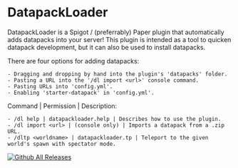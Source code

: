# DatapackLoader

DatapackLoader is a Spigot / (preferrably) Paper plugin that automatically adds datapacks into your server! This plugin is intended as a tool to quicken datapack development, but it can also be used to install datapacks.

There are four options for adding datapacks:

    - Dragging and dropping by hand into the plugin's 'datapacks' folder.
    - Pasting a URL into the '/dl import <url>' console command.
    - Pasting URLs into 'config.yml'.
    - Enabling 'starter-datapack' in 'config.yml'.


Command | Permission | Description:

    - /dl help | datapackloader.help | Describes how to use the plugin.
    - /dl import <url> | (console only) | Imports a datapack from a .zip URL.
    - /dltp <worldname> | datapackloader.tp | Teleport to the given world's spawn with spectator mode.

[![Github All Releases](https://img.shields.io/github/downloads/lichenaut/DatapackLoader/total.svg)]()
